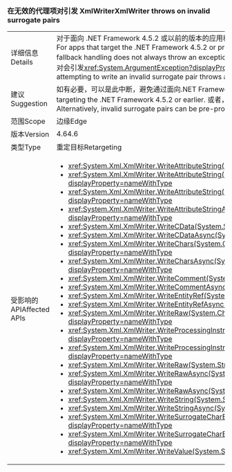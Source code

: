 ### <a name="xmlwriter-throws-on-invalid-surrogate-pairs"></a><span data-ttu-id="e1597-101">在无效的代理项对引发 XmlWriter</span><span class="sxs-lookup"><span data-stu-id="e1597-101">XmlWriter throws on invalid surrogate pairs</span></span>

|   |   |
|---|---|
|<span data-ttu-id="e1597-102">详细信息</span><span class="sxs-lookup"><span data-stu-id="e1597-102">Details</span></span>|<span data-ttu-id="e1597-103">对于面向 .NET Framework 4.5.2 或以前的版本的应用程序，使用异常回退处理编写无效的代理项对并不会总是引发异常。</span><span class="sxs-lookup"><span data-stu-id="e1597-103">For apps that target the .NET Framework 4.5.2 or previous versions, writing an invalid surrogate pair using exception fallback handling does not always throw an exception.</span></span> <span data-ttu-id="e1597-104">对于面向.NET Framework 4.6 的应用程序，尝试编写无效代理项对会引发<xref:System.ArgumentException?displayProperty=name>。</span><span class="sxs-lookup"><span data-stu-id="e1597-104">For apps that target the .NET Framework 4.6, attempting to write an invalid surrogate pair throws an <xref:System.ArgumentException?displayProperty=name>.</span></span>|
|<span data-ttu-id="e1597-105">建议</span><span class="sxs-lookup"><span data-stu-id="e1597-105">Suggestion</span></span>|<span data-ttu-id="e1597-106">如有必要，可以是此中断，避免通过面向.NET Framework 4.5.2 或更早版本。</span><span class="sxs-lookup"><span data-stu-id="e1597-106">If necessary, this break can be avoided by targeting the .NET Framework 4.5.2 or earlier.</span></span> <span data-ttu-id="e1597-107">或者，可以是无效的代理项对预先处理到之前的形式编写这些有效的 xml。</span><span class="sxs-lookup"><span data-stu-id="e1597-107">Alternatively, invalid surrogate pairs can be pre-processed into valid xml prior to writing them.</span></span>|
|<span data-ttu-id="e1597-108">范围</span><span class="sxs-lookup"><span data-stu-id="e1597-108">Scope</span></span>|<span data-ttu-id="e1597-109">边缘</span><span class="sxs-lookup"><span data-stu-id="e1597-109">Edge</span></span>|
|<span data-ttu-id="e1597-110">版本</span><span class="sxs-lookup"><span data-stu-id="e1597-110">Version</span></span>|<span data-ttu-id="e1597-111">4.6</span><span class="sxs-lookup"><span data-stu-id="e1597-111">4.6</span></span>|
|<span data-ttu-id="e1597-112">类型</span><span class="sxs-lookup"><span data-stu-id="e1597-112">Type</span></span>|<span data-ttu-id="e1597-113">重定目标</span><span class="sxs-lookup"><span data-stu-id="e1597-113">Retargeting</span></span>|
|<span data-ttu-id="e1597-114">受影响的 API</span><span class="sxs-lookup"><span data-stu-id="e1597-114">Affected APIs</span></span>|<ul><li><xref:System.Xml.XmlWriter.WriteAttributeString(System.String,System.String)?displayProperty=nameWithType></li><li><xref:System.Xml.XmlWriter.WriteAttributeString(System.String,System.String,System.String)?displayProperty=nameWithType></li><li><xref:System.Xml.XmlWriter.WriteAttributeString(System.String,System.String,System.String,System.String)?displayProperty=nameWithType></li><li><xref:System.Xml.XmlWriter.WriteAttributeStringAsync(System.String,System.String,System.String,System.String)?displayProperty=nameWithType></li><li><xref:System.Xml.XmlWriter.WriteCData(System.String)?displayProperty=nameWithType></li><li><xref:System.Xml.XmlWriter.WriteCDataAsync(System.String)?displayProperty=nameWithType></li><li><xref:System.Xml.XmlWriter.WriteChars(System.Char[],System.Int32,System.Int32)?displayProperty=nameWithType></li><li><xref:System.Xml.XmlWriter.WriteCharsAsync(System.Char[],System.Int32,System.Int32)?displayProperty=nameWithType></li><li><xref:System.Xml.XmlWriter.WriteComment(System.String)?displayProperty=nameWithType></li><li><xref:System.Xml.XmlWriter.WriteCommentAsync(System.String)?displayProperty=nameWithType></li><li><xref:System.Xml.XmlWriter.WriteEntityRef(System.String)?displayProperty=nameWithType></li><li><xref:System.Xml.XmlWriter.WriteEntityRefAsync(System.String)?displayProperty=nameWithType></li><li><xref:System.Xml.XmlWriter.WriteRaw(System.Char[],System.Int32,System.Int32)?displayProperty=nameWithType></li><li><xref:System.Xml.XmlWriter.WriteProcessingInstruction(System.String,System.String)?displayProperty=nameWithType></li><li><xref:System.Xml.XmlWriter.WriteProcessingInstructionAsync(System.String,System.String)?displayProperty=nameWithType></li><li><xref:System.Xml.XmlWriter.WriteRaw(System.String)?displayProperty=nameWithType></li><li><xref:System.Xml.XmlWriter.WriteRawAsync(System.Char[],System.Int32,System.Int32)?displayProperty=nameWithType></li><li><xref:System.Xml.XmlWriter.WriteRawAsync(System.String)?displayProperty=nameWithType></li><li><xref:System.Xml.XmlWriter.WriteString(System.String)?displayProperty=nameWithType></li><li><xref:System.Xml.XmlWriter.WriteStringAsync(System.String)?displayProperty=nameWithType></li><li><xref:System.Xml.XmlWriter.WriteSurrogateCharEntity(System.Char,System.Char)?displayProperty=nameWithType></li><li><xref:System.Xml.XmlWriter.WriteSurrogateCharEntityAsync(System.Char,System.Char)?displayProperty=nameWithType></li><li><xref:System.Xml.XmlWriter.WriteValue(System.String)?displayProperty=nameWithType></li></ul>|

